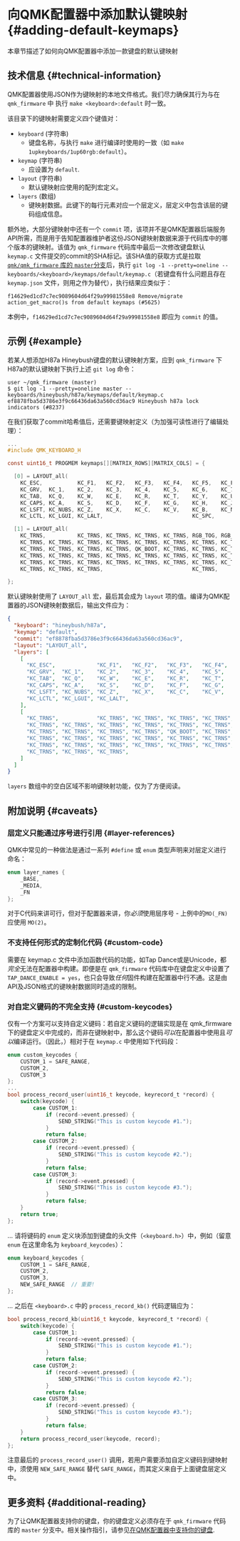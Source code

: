 # 向QMK配置器中添加默认键映射 {#adding-default-keymaps}

<!---
  original document: 0.15.12:docs/configurator_default_keymaps.md
  git diff 0.15.12 HEAD -- docs/configurator_default_keymaps.md | cat
-->

本章节描述了如何向QMK配置器中添加一款键盘的默认键映射


## 技术信息 {#technical-information}

QMK配置器使用JSON作为键映射的本地文件格式。我们尽力确保其行为与在 `qmk_firmware` 中 执行 `make <keyboard>:default` 时一致。

该目录下的键映射需要定义四个键值对：

* `keyboard` (字符串)
  * 键盘名称，与执行 `make` 进行编译时使用的一致（如 `make 1upkeyboards/1up60rgb:default`）。
* `keymap` (字符串)
  * 应设置为 `default`.
* `layout` (字符串)
  * 默认键映射应使用的配列宏定义。
* `layers` (数组)
  * 键映射数据。此键下的每行元素对应一个层定义，层定义中包含该层的键码组成信息。

额外地，大部分键映射中还有一个 `commit` 项，该项并不是QMK配置器后端服务API所需，而是用于告知配置器维护者这份JSON键映射数据来源于代码库中的哪个版本的键映射。该值为 `qmk_firmware` 代码库中最后一次修改键盘默认 `keymap.c` 文件提交的commit的SHA标记。该SHA值的获取方式是拉取[`qmk/qmk_firmware` 库的 `master`分支](https://github.com/qmk/qmk_firmware/tree/master/)后，执行 `git log -1 --pretty=oneline -- keyboards/<keyboard>/keymaps/default/keymap.c`（若键盘有什么问题且存在 `keymap.json` 文件，则用之作为替代），执行结果应类似于：

```
f14629ed1cd7c7ec9089604d64f29a99981558e8 Remove/migrate action_get_macro()s from default keymaps (#5625)
```

本例中，`f14629ed1cd7c7ec9089604d64f29a99981558e8` 即应为 `commit` 的值。


## 示例 {#example}

若某人想添加H87a Hineybush键盘的默认键映射方案，应到 `qmk_firmware` 下H87a的默认键映射下执行上述 `git log` 命令：

```
user ~/qmk_firmware (master)
$ git log -1 --pretty=oneline master -- keyboards/hineybush/h87a/keymaps/default/keymap.c
ef8878fba5d3786e3f9c66436da63a560cd36ac9 Hineybush h87a lock indicators (#8237)
```

在我们获取了commit哈希值后，还需要键映射定义（为加强可读性进行了编辑处理）：

```c
...
#include QMK_KEYBOARD_H

const uint16_t PROGMEM keymaps[][MATRIX_ROWS][MATRIX_COLS] = {

  [0] = LAYOUT_all(
    KC_ESC,           KC_F1,   KC_F2,   KC_F3,   KC_F4,   KC_F5,   KC_F6,   KC_F7,   KC_F8,   KC_F9,   KC_F10,  KC_F11,  KC_F12,              KC_PSCR, KC_SCRL, KC_PAUS,
    KC_GRV,  KC_1,    KC_2,    KC_3,    KC_4,    KC_5,    KC_6,    KC_7,    KC_8,    KC_9,    KC_0,    KC_MINS, KC_EQL,  KC_BSPC, KC_BSPC,    KC_INS,  KC_HOME, KC_PGUP,
    KC_TAB,  KC_Q,    KC_W,    KC_E,    KC_R,    KC_T,    KC_Y,    KC_U,    KC_I,    KC_O,    KC_P,    KC_LBRC, KC_RBRC, KC_BSLS,             KC_DEL,  KC_END,  KC_PGDN,
    KC_CAPS, KC_A,    KC_S,    KC_D,    KC_F,    KC_G,    KC_H,    KC_J,    KC_K,    KC_L,    KC_SCLN, KC_QUOT, KC_NUHS, KC_ENT,
    KC_LSFT, KC_NUBS, KC_Z,    KC_X,    KC_C,    KC_V,    KC_B,    KC_N,    KC_M,    KC_COMM, KC_DOT,  KC_SLSH, KC_RSFT, KC_TRNS,                      KC_UP,
    KC_LCTL, KC_LGUI, KC_LALT,                            KC_SPC,                             KC_RALT, MO(1),   KC_RGUI, KC_RCTL,             KC_LEFT, KC_DOWN, KC_RGHT),

  [1] = LAYOUT_all(
    KC_TRNS,          KC_TRNS, KC_TRNS, KC_TRNS, KC_TRNS, RGB_TOG, RGB_MOD, RGB_HUD, RGB_HUI, RGB_SAD, RGB_SAI, RGB_VAD, RGB_VAI,             BL_TOGG, BL_DEC,  BL_INC,
    KC_TRNS, KC_TRNS, KC_TRNS, KC_TRNS, KC_TRNS, KC_TRNS, KC_TRNS, KC_TRNS, KC_TRNS, KC_TRNS, KC_TRNS, KC_TRNS, KC_TRNS, KC_TRNS, KC_TRNS,    KC_TRNS, KC_TRNS, KC_VOLU,
    KC_TRNS, KC_TRNS, KC_TRNS, KC_TRNS, QK_BOOT, KC_TRNS, KC_TRNS, KC_TRNS, KC_TRNS, KC_TRNS, KC_TRNS, KC_TRNS, KC_TRNS, KC_TRNS,             KC_MPLY, KC_MNXT, KC_VOLD,
    KC_TRNS, KC_TRNS, KC_TRNS, KC_TRNS, KC_TRNS, KC_TRNS, KC_TRNS, KC_TRNS, KC_TRNS, KC_TRNS, KC_TRNS, KC_TRNS, KC_TRNS, KC_TRNS,
    KC_TRNS, KC_TRNS, KC_TRNS, KC_TRNS, KC_TRNS, KC_TRNS, KC_TRNS, KC_TRNS, KC_TRNS, KC_TRNS, KC_TRNS, KC_TRNS, KC_TRNS, KC_TRNS,                      KC_TRNS,
    KC_TRNS, KC_TRNS, KC_TRNS,                            KC_TRNS,                            KC_TRNS, KC_TRNS, KC_TRNS, KC_TRNS,             KC_TRNS, KC_TRNS, KC_TRNS),

};
```

默认键映射使用了 `LAYOUT_all` 宏，最后其会成为 `layout` 项的值。编译为QMK配置器的JSON键映射数据后，输出文件应为：

```json
{
  "keyboard": "hineybush/h87a",
  "keymap": "default",
  "commit": "ef8878fba5d3786e3f9c66436da63a560cd36ac9",
  "layout": "LAYOUT_all",
  "layers": [
    [
      "KC_ESC",             "KC_F1",   "KC_F2",   "KC_F3",   "KC_F4",   "KC_F5",   "KC_F6",   "KC_F7",   "KC_F8",   "KC_F9",   "KC_F10",  "KC_F11",  "KC_F12",                "KC_PSCR", "KC_SCRL", "KC_PAUS",
      "KC_GRV",  "KC_1",    "KC_2",    "KC_3",    "KC_4",    "KC_5",    "KC_6",    "KC_7",    "KC_8",    "KC_9",    "KC_0",    "KC_MINS", "KC_EQL",  "KC_BSPC", "KC_BSPC",    "KC_INS",  "KC_HOME", "KC_PGUP",
      "KC_TAB",  "KC_Q",    "KC_W",    "KC_E",    "KC_R",    "KC_T",    "KC_Y",    "KC_U",    "KC_I",    "KC_O",    "KC_P",    "KC_LBRC", "KC_RBRC", "KC_BSLS",               "KC_DEL",  "KC_END",  "KC_PGDN",
      "KC_CAPS", "KC_A",    "KC_S",    "KC_D",    "KC_F",    "KC_G",    "KC_H",    "KC_J",    "KC_K",    "KC_L",    "KC_SCLN", "KC_QUOT", "KC_NUHS", "KC_ENT",
      "KC_LSFT", "KC_NUBS", "KC_Z",    "KC_X",    "KC_C",    "KC_V",    "KC_B",    "KC_N",    "KC_M",    "KC_COMM", "KC_DOT",  "KC_SLSH", "KC_RSFT", "KC_TRNS",                          "KC_UP",
      "KC_LCTL", "KC_LGUI", "KC_LALT",                                  "KC_SPC",                                   "KC_RALT", "MO(1)",   "KC_RGUI", "KC_RCTL",               "KC_LEFT", "KC_DOWN", "KC_RGHT"
    ],
    [
      "KC_TRNS",            "KC_TRNS", "KC_TRNS", "KC_TRNS", "KC_TRNS", "RGB_TOG", "RGB_MOD", "RGB_HUD", "RGB_HUI", "RGB_SAD", "RGB_SAI", "RGB_VAD", "RGB_VAI",               "BL_TOGG", "BL_DEC",  "BL_INC",
      "KC_TRNS", "KC_TRNS", "KC_TRNS", "KC_TRNS", "KC_TRNS", "KC_TRNS", "KC_TRNS", "KC_TRNS", "KC_TRNS", "KC_TRNS", "KC_TRNS", "KC_TRNS", "KC_TRNS", "KC_TRNS", "KC_TRNS",    "KC_TRNS", "KC_TRNS", "KC_VOLU",
      "KC_TRNS", "KC_TRNS", "KC_TRNS", "KC_TRNS", "QK_BOOT", "KC_TRNS", "KC_TRNS", "KC_TRNS", "KC_TRNS", "KC_TRNS", "KC_TRNS", "KC_TRNS", "KC_TRNS", "KC_TRNS",               "KC_MPLY", "KC_MNXT", "KC_VOLD",
      "KC_TRNS", "KC_TRNS", "KC_TRNS", "KC_TRNS", "KC_TRNS", "KC_TRNS", "KC_TRNS", "KC_TRNS", "KC_TRNS", "KC_TRNS", "KC_TRNS", "KC_TRNS", "KC_TRNS", "KC_TRNS",
      "KC_TRNS", "KC_TRNS", "KC_TRNS", "KC_TRNS", "KC_TRNS", "KC_TRNS", "KC_TRNS", "KC_TRNS", "KC_TRNS", "KC_TRNS", "KC_TRNS", "KC_TRNS", "KC_TRNS", "KC_TRNS",                          "KC_TRNS",
      "KC_TRNS", "KC_TRNS", "KC_TRNS",                                  "KC_TRNS",                                  "KC_TRNS", "KC_TRNS", "KC_TRNS", "KC_TRNS",               "KC_TRNS", "KC_TRNS", "KC_TRNS"
    ]
  ]
}
```

`layers` 数组中的空白区域不影响键映射功能，仅为了方便阅读。


## 附加说明 {#caveats}

### 层定义只能通过序号进行引用 {#layer-references}

QMK中常见的一种做法是通过一系列 `#define` 或 `enum` 类型声明来对层定义进行命名：

```c
enum layer_names {
    _BASE,
    _MEDIA,
    _FN
};
```

对于C代码来讲可行，但对于配置器来讲，你*必须*使用层序号 - 上例中的`MO(_FN)` 应使用 `MO(2)`。

### 不支持任何形式的定制化代码 {#custom-code}

需要在 keymap.c 文件中添加函数代码的功能，如Tap Dance或是Unicode，都*完全*无法在配置器中构建。即便是在 `qmk_firmware` 代码库中在键盘定义中设置了 `TAP_DANCE_ENABLE = yes`，也只会导致*任何*固件构建在配置器中行不通。这是由API及JSON格式的键映射数据同时造成的限制。

### 对自定义键码的不完全支持 {#custom-keycodes}

仅有一个方案可以支持自定义键码：若自定义键码的逻辑实现是在 qmk_firmware 下的键盘定义中完成的，而非在键映射中，那么这个键码*可以*在配置器中使用且*可以*编译运行。（因此，）相对于在 `keymap.c` 中使用如下代码段：

```c
enum custom_keycodes {
    CUSTOM_1 = SAFE_RANGE,
    CUSTOM_2,
    CUSTOM_3
};
...
bool process_record_user(uint16_t keycode, keyrecord_t *record) {
    switch(keycode) {
        case CUSTOM_1:
            if (record->event.pressed) {
                SEND_STRING("This is custom keycode #1.");
            }
            return false;
        case CUSTOM_2:
            if (record->event.pressed) {
                SEND_STRING("This is custom keycode #2.");
            }
            return false;
        case CUSTOM_3:
            if (record->event.pressed) {
                SEND_STRING("This is custom keycode #3.");
            }
            return false;
    }
    return true;
};
```

... 请将键码的 `enum` 定义块添加到键盘的头文件（`<keyboard.h>`）中，例如（留意 `enum` 在这里命名为 `keyboard_keycodes`）：

```c
enum keyboard_keycodes {
    CUSTOM_1 = SAFE_RANGE,
    CUSTOM_2,
    CUSTOM_3,
    NEW_SAFE_RANGE  // 重要!
};
```

... 之后在 `<keyboard>.c` 中的 `process_record_kb()` 代码逻辑应为：

```c
bool process_record_kb(uint16_t keycode, keyrecord_t *record) {
    switch(keycode) {
        case CUSTOM_1:
            if (record->event.pressed) {
                SEND_STRING("This is custom keycode #1.");
            }
            return false;
        case CUSTOM_2:
            if (record->event.pressed) {
                SEND_STRING("This is custom keycode #2.");
            }
            return false;
        case CUSTOM_3:
            if (record->event.pressed) {
                SEND_STRING("This is custom keycode #3.");
            }
            return false;
    }
    return process_record_user(keycode, record);
};
```

注意最后的 `process_record_user()` 调用，若用户需要添加自定义键码到键映射中，须使用 `NEW_SAFE_RANGE` 替代 `SAFE_RANGE`，而其定义来自于上面键盘层定义中。


## 更多资料 {#additional-reading}

为了让QMK配置器支持你的键盘，你的键盘定义必须存在于 `qmk_firmware` 代码库的 `master` 分支中。相关操作指引，请参见[在QMK配置器中支持你的键盘](zh-cn/reference_configurator_support.md).
